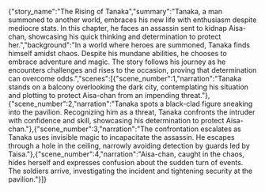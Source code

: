 {"story_name":"The Rising of Tanaka","summary":"Tanaka, a man summoned to another world, embraces his new life with enthusiasm despite mediocre stats. In this chapter, he faces an assassin sent to kidnap Aisa-chan, showcasing his quick thinking and determination to protect her.","background":"In a world where heroes are summoned, Tanaka finds himself amidst chaos. Despite his mundane abilities, he chooses to embrace adventure and magic. The story follows his journey as he encounters challenges and rises to the occasion, proving that determination can overcome odds.","scenes":[{"scene_number":1,"narration":"Tanaka stands on a balcony overlooking the dark city, contemplating his situation and plotting to protect Aisa-chan from an impending threat."},{"scene_number":2,"narration":"Tanaka spots a black-clad figure sneaking into the pavilion. Recognizing him as a threat, Tanaka confronts the intruder with confidence and skill, showcasing his determination to protect Aisa-chan."},{"scene_number":3,"narration":"The confrontation escalates as Tanaka uses invisible magic to incapacitate the assassin. He escapes through a hole in the ceiling, narrowly avoiding detection by guards led by Taisa."},{"scene_number":4,"narration":"Aisa-chan, caught in the chaos, hides herself and expresses confusion about the sudden turn of events. The soldiers arrive, investigating the incident and tightening security at the pavilion."}]}